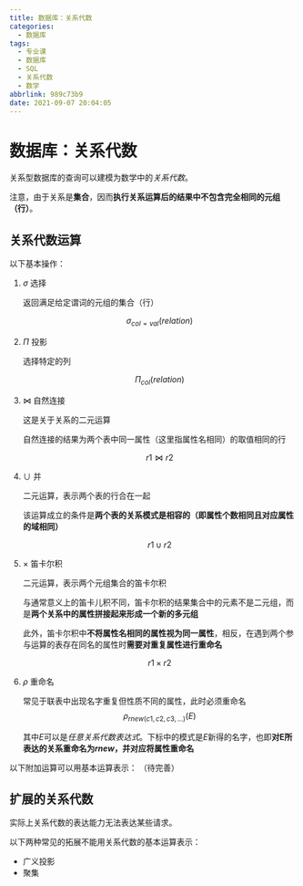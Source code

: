 ```yaml
---
title: 数据库：关系代数
categories:
  - 数据库
tags:
  - 专业课
  - 数据库
  - SQL
  - 关系代数
  - 数学
abbrlink: 989c73b9
date: 2021-09-07 20:04:05
---
```


# 数据库：关系代数

关系型数据库的查询可以建模为数学中的*关系代数*。

注意，由于关系是**集合**，因而**执行关系运算后的结果中不包含完全相同的元组（行）**。

## 关系代数运算

以下基本操作：
1. $\sigma$ 选择

   返回满足给定谓词的元组的集合（行）
   
   $$
    \sigma_{col=val}(relation)
   $$

2. $\Pi$ 投影

   选择特定的列
   
   $$
    \Pi_{col}(relation)
   $$

3. $\Join$ 自然连接
   
   这是关于关系的二元运算

   自然连接的结果为两个表中同一属性（这里指属性名相同）的取值相同的行

   $$
    r1 \Join r2
   $$

4. $\cup$ 并
   
   二元运算，表示两个表的行合在一起

   该运算成立的条件是**两个表的关系模式是相容的（即属性个数相同且对应属性的域相同）**

   $$
    r1 \cup r2
   $$

5. $\times$ 笛卡尔积
   
   二元运算，表示两个元组集合的笛卡尔积

   与通常意义上的笛卡儿积不同，笛卡尔积的结果集合中的元素不是二元组，而是**两个关系中的属性拼接起来形成一个新的多元组**

   此外，笛卡尔积中**不将属性名相同的属性视为同一属性**，相反，在遇到两个参与运算的表存在同名的属性时**需要对重复属性进行重命名**

   $$
    r1 \times r2
   $$

   
6. $\rho$ 重命名
   
   常见于联表中出现名字重复但性质不同的属性，此时必须重命名
   $$
      \rho_{rnew(c1, c2, c3, ...)}(E)
   $$

   其中$E$可以是*任意关系代数表达式*。下标中的模式是$E$新得的名字，也即**对E所表达的关系重命名为$rnew$，并对应将属性重命名**

以下附加运算可以用基本运算表示：
（待完善）

## 扩展的关系代数
实际上关系代数的表达能力无法表达某些请求。

以下两种常见的拓展不能用关系代数的基本运算表示：
- 广义投影
- 聚集